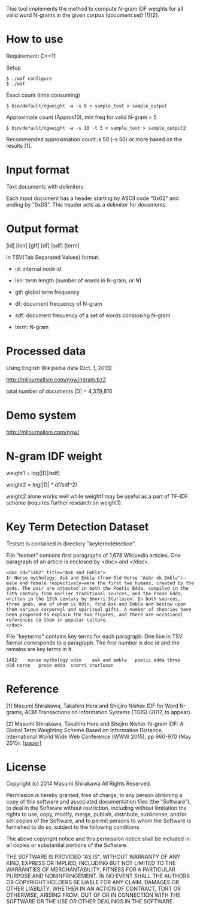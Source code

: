 This tool implements the method to compute N-gram IDF weights for all valid word N-grams in the given corpus (document set) [1][2].

# How to use

Requirement: C++11

Setup

    $ ./waf configure
    $ ./waf

Exact count (time consuming)

    $ bin/default/ngweight -w -s 0 < sample_text > sample_output

Approximate count (Approx10), min freq for valid N-gram = 5

    $ bin/default/ngweight -w -s 10 -t 5 < sample_text > sample_output2

Recommended approximation count is 50 (-s 50) or more based on the results [1].

# Input format

Text documents with delimiters.

Each input document has a header starting by ASCII code "0x02" and ending by "0x03". This header acts as a delimiter for documents.

# Output format

[id]    [len]   [gtf]   [df]    [sdf]   [term]

in TSV(Tab Separated Values) format.

* id: internal node id

* len: term length (number of words in N-gram, or N)

* gtf: global term frequency

* df: document frequency of N-gram

* sdf: document frequency of a set of words composing N-gram

* term: N-gram

# Processed data

Using English Wikipedia data (Oct. 1, 2013)

http://mljournalism.com/ngw/ngram.bz2

total number of documents |D| = 4,379,810

# Demo system

http://mljournalism.com/ngw/

# N-gram IDF weight

weight1 = log(|D|/sdf)

weight2 = log(|D| * df/sdf^2)

weight2 alone works well while weight1 may be useful as a part of TF-IDF scheme (requires further research on weight1).

# Key Term Detection Dataset

Testset is contained in directory "keytermdetection".

File "testset" contains first paragraphs of 1,678 Wikipedia articles.
One paragraph of an article is enclosed by \<doc\> and \</doc\>.

    <doc id="1482" title="Ask and Embla">
    In Norse mythology, Ask and Embla (from Old Norse "Askr ok Embla")—male and female respectively—were the first two humans, created by the gods. The pair are attested in both the Poetic Edda, compiled in the 13th century from earlier traditional sources, and the Prose Edda, written in the 13th century by Snorri Sturluson. In both sources, three gods, one of whom is Odin, find Ask and Embla and bestow upon them various corporeal and spiritual gifts. A number of theories have been proposed to explain the two figures, and there are occasional references to them in popular culture.
    </doc>

File "keyterms" contains key terms for each paragraph.
One line in TSV format corresponds to a paragraph.
The first number is doc id and the remains are key terms in it.

    1482	norse mythology odin	ask and embla	poetic edda	three	old norse	prose edda	snorri sturluson

# Reference

[1] Masumi Shirakawa, Takahiro Hara and Shojiro Nishio: IDF for Word N-grams, ACM Transactions on Information Systems (TOIS) (2017, to appear).

[2] Masumi Shirakawa, Takahiro Hara and Shojiro Nishio: N-gram IDF: A Global Term Weighting Scheme Based on Information Distance, International World Wide Web Conference (WWW 2015), pp 960-970 (May 2015). [[paper](http://iwnsew.com/material/www2015/www2015paper.pdf)]

# License

Copyright (c) 2014 Masumi Shirakawa All Rights Reserved.

Permission is hereby granted, free of charge, to any person
obtaining a copy of this software and associated documentation
files (the "Software"), to deal in the Software without
restriction, including without limitation the rights to use,
copy, modify, merge, publish, distribute, sublicense, and/or sell
copies of the Software, and to permit persons to whom the
Software is furnished to do so, subject to the following
conditions:

The above copyright notice and this permission notice shall be
included in all copies or substantial portions of the Software.

THE SOFTWARE IS PROVIDED "AS IS", WITHOUT WARRANTY OF ANY KIND,
EXPRESS OR IMPLIED, INCLUDING BUT NOT LIMITED TO THE WARRANTIES
OF MERCHANTABILITY, FITNESS FOR A PARTICULAR PURPOSE AND
NONINFRINGEMENT. IN NO EVENT SHALL THE AUTHORS OR COPYRIGHT
HOLDERS BE LIABLE FOR ANY CLAIM, DAMAGES OR OTHER LIABILITY,
WHETHER IN AN ACTION OF CONTRACT, TORT OR OTHERWISE, ARISING
FROM, OUT OF OR IN CONNECTION WITH THE SOFTWARE OR THE USE OR
OTHER DEALINGS IN THE SOFTWARE.
